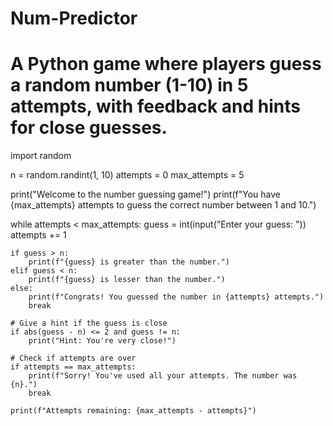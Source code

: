 # Num-Predictor
# A Python game where players guess a random number (1-10) in 5 attempts, with feedback and hints for close guesses.
import random

n = random.randint(1, 10)
attempts = 0
max_attempts = 5

print("Welcome to the number guessing game!")
print(f"You have {max_attempts} attempts to guess the correct number between 1 and 10.")

while attempts < max_attempts:
    guess = int(input("Enter your guess: "))
    attempts += 1
    
    if guess > n:
        print(f"{guess} is greater than the number.")
    elif guess < n:
        print(f"{guess} is lesser than the number.")
    else:
        print(f"Congrats! You guessed the number in {attempts} attempts.")
        break
    
    # Give a hint if the guess is close
    if abs(guess - n) <= 2 and guess != n:
        print("Hint: You're very close!")
    
    # Check if attempts are over
    if attempts == max_attempts:
        print(f"Sorry! You've used all your attempts. The number was {n}.")
        break

    print(f"Attempts remaining: {max_attempts - attempts}")
